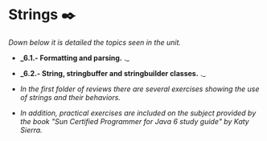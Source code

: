 # Strings ✒️

_Down below it is detailed the topics seen in the unit._

* **_6.1.- Formatting and parsing.** ._
* **_6.2.- String, stringbuffer and stringbuilder classes.** ._

* _In the first folder of reviews there are several exercises showing the use of strings and their behaviors._

* _In addition, practical exercises are included on the subject provided by the book "Sun Certified Programmer for Java 6 study guide" by Katy Sierra._